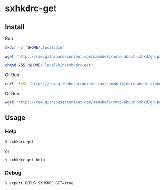 
# sxhkdrc-get

## Install

Run

``` sh
mkdir -p "$HOME/.local/bin"

wget 'https://raw.githubusercontent.com/samwhelp/note-about-sxhkd/gh-pages/_demo/project/sxhkdrc-profile/sxhkdrc-get/sxhkdrc-get' -O "$HOME/.local/bin/sxhkdrc-get"

chmod 755 "$HOME/.local/bin/sxhkdrc-get"
```

Or Run

``` sh
curl -fsSL 'https://raw.githubusercontent.com/samwhelp/note-about-sxhkd/gh-pages/_demo/project/sxhkdrc-profile/sxhkdrc-get/remote-install.sh' | bash
```

Or Run

``` sh
wget 'https://raw.githubusercontent.com/samwhelp/note-about-sxhkd/gh-pages/_demo/project/sxhkdrc-profile/sxhkdrc-get/remote-install.sh' -q -O - | bash
```


## Usage


### Help

``` sh
$ sxhkdrc-get
```

or

``` sh
$ sxhkdrc-get help
```


### Debug

``` sh
$ export DEBUG_SXHKDRC_GET=true
```
